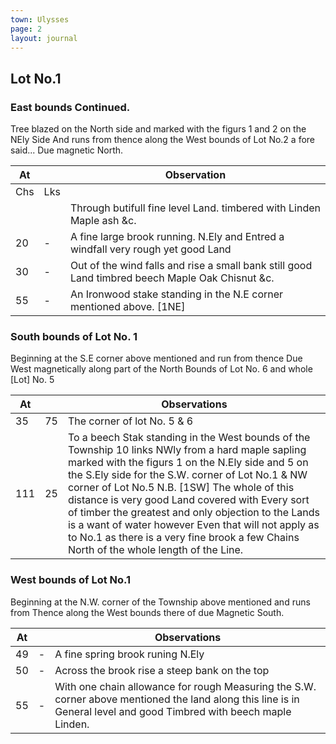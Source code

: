 ```yaml
---
town: Ulysses
page: 2
layout: journal
---
```

 
## Lot No.1

### East bounds Continued.

Tree blazed on the North side and marked with the figurs 1 and 2 on the NEly Side
And runs from thence along the West bounds of Lot No.2 a fore said...
Due magnetic North.

| At |    | Observation |
| -- | -- | ------------ |
| Chs | Lks | |
| | | Through butifull fine level Land. timbered with Linden Maple ash &c. |
| 20 | - | A fine large brook running. N.Ely and Entred a windfall very rough yet good Land |
| 30 | - | Out of the wind falls and rise a small bank still good Land timbred beech Maple Oak Chisnut &c. |
| 55 | - | An Ironwood stake standing in the N.E corner mentioned above. [1NE] |

### South bounds of Lot No. 1

Beginning at the S.E corner above mentioned and run from thence
Due West magnetically along part of the North Bounds of Lot No. 6 and whole [Lot] No. 5
 
| At |    | Observations |
| -- | -- | ------------ |
| 35 | 75 | The corner of lot No. 5 & 6 |
| 111 | 25 | To a beech Stak standing in the West bounds of the Township 10 links NWly from a hard maple sapling marked with the figurs 1 on the N.Ely side and 5 on the S.Ely side for the S.W. corner of Lot No.1 & NW corner of Lot No.5 N.B. [1SW] The whole of this distance is very good Land covered with Every sort of timber the greatest and only objection to the Lands is a want of water however Even that will not apply as to No.1 as there is a very fine brook a few Chains North of the whole length of the Line. |

### West bounds of Lot No.1

Beginning at the N.W. corner of the Township above mentioned and runs from
Thence along the West bounds there of due Magnetic South.

| At |    | Observations |
| -- | -- | ------------ |
| 49 | - | A fine spring brook runing N.Ely|
| 50 | - | Across the brook rise a steep bank on the top |of which the Land level & good
| 55 | - | With one chain allowance for rough Measuring the S.W. corner above mentioned the land along this line is in General level and good Timbred with beech maple Linden. |
